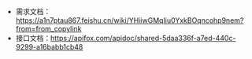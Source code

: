 




- 需求文档：https://a1n7ptau867.feishu.cn/wiki/YHiiwGMqIiu0YxkBOqncohp9nem?from=from_copylink
- 接口文档：https://apifox.com/apidoc/shared-5daa336f-a7ed-440c-9299-a16babb1cb48

